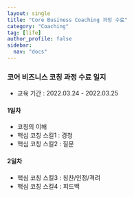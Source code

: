 ```yaml
---
layout: single
title: "Core Business Coaching 과정 수료"
category: "Coaching"
tag: [life]
author_profile: false
sidebar:
  nav: "docs"
---
```


### 코어 비즈니스 코칭 과정 수료 일지
- 교육 기간 : 2022.03.24 - 2022.03.25


#### 1일차

- 코칭의 이해
- 핵심 코칭 스킬1 : 경청
- 핵심 코칭 스킬2 : 질문

#### 2일차
- 핵심 코칭 스킬3 : 칭찬/인정/격려
- 핵심 코칭 스킬4 : 피드백
